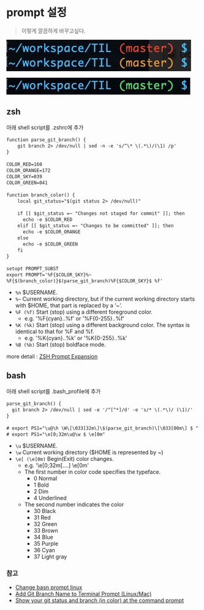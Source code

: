 # prompt 설정

> 이렇게 깔끔하게 바꾸고싶다.

![prompt clean](./images/prompt-not-clean.png)

![prompt not clean](./images/prompt-clean.png)

## zsh

아래 shell script를 .zshrc에 추가

``` shell
function parse_git_branch() {
    git branch 2> /dev/null | sed -n -e 's/^\* \(.*\)/(\1) /p'
}

COLOR_RED=160
COLOR_ORANGE=172
COLOR_SKY=039
COLOR_GREEN=041

function branch_color() {
    local git_status="$(git status 2> /dev/null)"

    if [[ $git_status =~ "Changes not staged for commit" ]]; then
      echo -e $COLOR_RED
    elif [[ $git_status =~ "Changes to be committed" ]]; then
      echo -e $COLOR_ORANGE
    else
      echo -e $COLOR_GREEN
    fi
}

setopt PROMPT_SUBST
export PROMPT='%F{$COLOR_SKY}%~ %F{$(branch_color)}$(parse_git_branch)%F{$COLOR_SKY}$ %f'
```

- `%n` $USERNAME.
- `%~` Current working directory, but if the current working directory starts with $HOME, that part is replaced by a ‘~’.
- `%F (%f)` Start (stop) using a different foreground color.
  - e.g. '%F{cyan}..%f' or '%F{0-255}..%f'
- `%K (%k)` Start (stop) using a different background color. The syntax is identical to that for %F and %f.
  - e.g. '%K{cyan}..%k' or '%K{0-255}..%k'
- `%B (%b)` Start (stop) boldface mode.

more detail : [ZSH Prompt Expansion](http://zsh.sourceforge.net/Doc/Release/Prompt-Expansion.html)

## bash

아래 shell script를 .bash_profile에 추가

``` shell
parse_git_branch() {
  git branch 2> /dev/null | sed -e '/^[^*]/d' -e 's/* \(.*\)/ (\1)/'
}

# export PS1="\u@\h \W\[\033[32m\]\$(parse_git_branch)\[\033[00m\] $ "
# export PS1="\e[0;32m\u@\w $ \e[0m"
```

- `\u` $USERNAME.
- `\w` Current working directory ($HOME is represented by ~)
- `\e[ (\e[0m)` Begin(Exit) color changes.
  - e.g. '\e[0;32m[....] \e[0m'
  - The first number in color code specifies the typeface.
    - 0 Normal
    - 1 Bold
    - 2 Dim
    - 4 Underlined
  - The second number indicates the color
    - 30 Black
    - 31 Red
    - 32 Green
    - 33 Brown
    - 34 Blue
    - 35 Purple
    - 36 Cyan
    - 37 Light gray

### 참고

- [Change basn prompt linux](https://phoenixnap.com/kb/change-bash-prompt-linux)
- [Add Git Branch Name to Terminal Prompt (Linux/Mac)](https://gist.github.com/joseluisq/1e96c54fa4e1e5647940)
- [Show your git status and branch (in color) at the command prompt](https://coderwall.com/p/pn8f0g/show-your-git-status-and-branch-in-color-at-the-command-prompt)